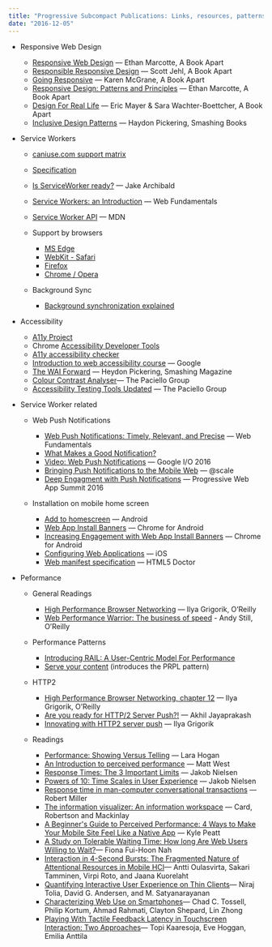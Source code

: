 ```yaml
---
title: "Progressive Subcompact Publications: Links, resources, patterns and ideas"
date: "2016-12-05"
---
```


- Responsive Web Design
    
    - [Responsive Web Design](https://abookapart.com/products/responsive-web-design) — Ethan Marcotte, A Book Apart
    - [Responsible Responsive Design](https://abookapart.com/products/responsible-responsive-design) — Scott Jehl, A Book Apart
    - [Going Responsive](https://abookapart.com/products/going-responsive) — Karen McGrane, A Book Apart
    - [Responsive Design: Patterns and Principles](https://abookapart.com/products/responsive-design-patterns-principles) — Ethan Marcotte, A Book Apart
    - [Design For Real Life](https://abookapart.com/products/design-for-real-life) — Eric Mayer & Sara Wachter-Boettcher, A Book Apart
    - [Inclusive Design Patterns](https://www.smashingmagazine.com/books/#inclusive-design-patterns) — Haydon Pickering, Smashing Books
- Service Workers
    
    - [caniuse.com support matrix](http://caniuse.com/#feat=serviceworkers)
    - [Specification](https://w3c.github.io/ServiceWorker/)
    - [Is ServiceWorker ready?](https://jakearchibald.github.io/isserviceworkerready/resources.html) — Jake Archibald
    - [Service Workers: an Introduction](https://developers.google.com/web/fundamentals/getting-started/primers/service-workers) — Web Fundamentals
    - [Service Worker API](https://developer.mozilla.org/en-US/docs/Web/API/Service_Worker_API) — MDN
    - Support by browsers
        
        - [MS Edge](https://developer.microsoft.com/en-us/microsoft-edge/platform/status/serviceworker/)
        - [WebKit - Safari](https://webkit.org/status/#specification-service-workers)
        - [Firefox](https://platform-status.mozilla.org/#service-worker)
        - [Chrome / Opera](https://www.chromestatus.com/feature/6561526227927040)
    - Background Sync
        
        - [Background synchronization explained](https://github.com/WICG/BackgroundSync/blob/master/explainer.md)
- Accessibility
    
    - [A11y Project](http://a11yproject.com/)
    - Chrome [Accessibility Developer Tools](accessibility-developer-tools)
    - [A11y accessibility checker](https://www.w3.org/TR/appmanifest/)
    - [Introduction to web accessibility course](https://webaccessibility.withgoogle.com/course) — Google
    - [The WAI Forward](https://www.smashingmagazine.com/2014/07/the-wai-forward/) — Heydon Pickering, Smashing Magazine
    - [Colour Contrast Analyser](https://www.paciellogroup.com/resources/contrastanalyser/)— The Paciello Group
    - [Accessibility Testing Tools Updated](https://www.paciellogroup.com/blog/2014/10/accessibility-testing-tools-updated/) — The Paciello Group
- Service Worker related
    
    - Web Push Notifications
        
        - [Web Push Notifications: Timely, Relevant, and Precise](https://developers.google.com/web/fundamentals/engage-and-retain/push-notifications/) — Web Fundamentals
        - [What Makes a Good Notification?](https://developers.google.com/web/fundamentals/engage-and-retain/push-notifications/good-notification)
        - [Video: Web Push Notifications](https://www.youtube.com/watch?v=_dXBibRO0SM&ab_channel=GoogleChromeDevelopers) — Google I/O 2016
        - [Bringing Push Notifications to the Mobile Web](https://www.youtube.com/watch?v=HbmcnjWFGbY&ab_channel=@Scale) — @scale
        - [Deep Engagment with Push Notifications](https://www.youtube.com/watch?v=Zq-tRtBN3ws&ab_channel=GoogleChromeDevelopers) — Progressive Web App Summit 2016
    - Installation on mobile home screen
        
        - [Add to homescreen](https://developer.chrome.com/multidevice/android/installtohomescreen) — Android
        - [Web App Install Banners](https://developers.google.com/web/fundamentals/engage-and-retain/app-install-banners/?hl=en) — Chrome for Android
        - [Increasing Engagement with Web App Install Banners](https://developers.google.com/web/updates/2015/03/increasing-engagement-with-app-install-banners-in-chrome-for-android) — Chrome for Android
        - [Configuring Web Applications](https://developer.apple.com/library/content/documentation/AppleApplications/Reference/SafariWebContent/ConfiguringWebApplications/ConfiguringWebApplications.html) — iOS
        - [Web manifest specification](http://html5doctor.com/web-manifest-specification/) — HTML5 Doctor
- Peformance
    
    - General Readings
        
        - [High Performance Browser Networking](https://hpbn.co/) — Ilya Grigorik, O’Reilly
        - [Web Performance Warrior: The business of speed](http://www.oreilly.com/webops-perf/free/web-performance-warrior.csp) - Andy Still, O’Reilly
    - Performance Patterns
        
        - [Introducing RAIL: A User-Centric Model For Performance](https://www.smashingmagazine.com/2015/10/rail-user-centric-model-performance/)
        - [Serve your content](https://www.polymer-project.org/1.0/toolbox/server) (introduces the PRPL pattern)
    - HTTP2
        
        - [High Performance Browser Networking, chapter 12](https://hpbn.co/http2/) — Ilya Grigorik, O’Reilly
        - [Are you ready for HTTP/2 Server Push?!](https://blogs.akamai.com/2016/04/are-you-ready-for-http2-server-push.html) — Akhil Jayaprakash
        - [Innovating with HTTP2 server push](https://www.igvita.com/2013/06/12/innovating-with-http-2.0-server-push/) — Ilya Grigorik
    - Readings
        
        - [Performance: Showing Versus Telling](http://alistapart.com/article/performance-showing-versus-telling) — Lara Hogan
        - [An Introduction to perceived performance](http://blog.teamtreehouse.com/perceived-performance) — Matt West
        - [Response Times: The 3 Important Limits](https://www.nngroup.com/articles/response-times-3-important-limits/) — Jakob Nielsen
        - [Powers of 10: Time Scales in User Experience](https://www.nngroup.com/articles/powers-of-10-time-scales-in-ux/) — Jakob Nielsen
        - [Response time in man-computer conversational transactions](http://theixdlibrary.com/pdf/Miller1968.pdf) — Robert Miller
        - [The information visualizer: An information workspace](http://www2.parc.com/istl/groups/uir/publications/items/UIR-1991-01-Card-CHI91-IV.pdf) — Card, Robertson and Mackinlay
        - [A Beginner's Guide to Perceived Performance: 4 Ways to Make Your Mobile Site Feel Like a Native App](http://dev.mobify.com/blog/beginners-guide-to-perceived-performance/) — Kyle Peatt
        - [A Study on Tolerable Waiting Time: How long Are Web Users Willing to Wait?](http://sighci.org/uploads/published_papers/bit04/BIT_Nah.pdf)— Fiona Fui-Hoon Nah
        - [Interaction in 4-Second Bursts: The Fragmented Nature of Attentional Resources in Mobile HCI](http://www.interruptions.net/literature/Oulasvirta-CHI05-p919-oulasvirta.pdf)— Antti Oulasvirta, Sakari Tamminen, Virpi Roto, and Jaana Kuorelaht
        - [Quantifying Interactive User Experience on Thin Clients](http://isr.cmu.edu/doc/tolia06-ieee.pdf)— Niraj Tolia, David G. Andersen, and M. Satyanarayanan
        - [Characterizing Web Use on Smartphones](http://citeseerx.ist.psu.edu/viewdoc/download?doi=10.1.1.366.1170&rep=rep1&type=pdf)— Chad C. Tossell, Philip Kortum, Ahmad Rahmati, Clayton Shepard, Lin Zhong
        - [Playing With Tactile Feedback Latency in Touchscreen Interaction: Two Approaches](http://link.springer.com/chapter/10.1007%2F978-3-642-23771-3_42)— Topi Kaaresoja, Eve Hoggan, Emilia Anttila
